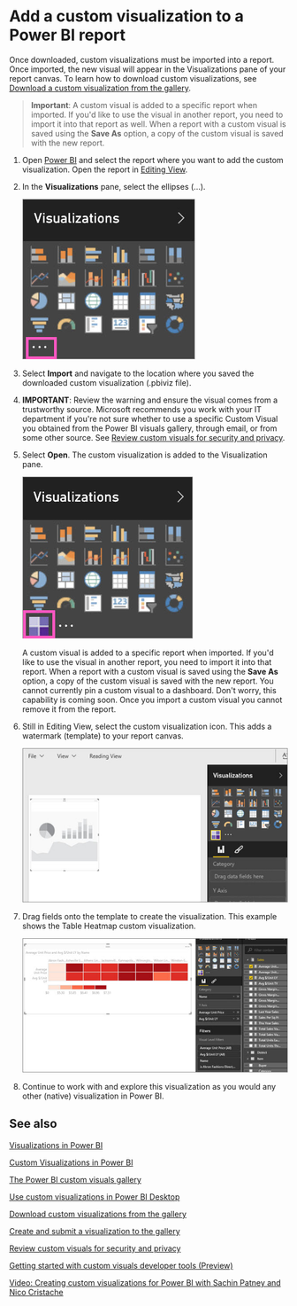 <properties
   pageTitle="Add a custom visualization to a Power BI report"
   description="Add a custom visual to a Power BI reportI"
   services="powerbi"
   documentationCenter=""
   authors="mihart"
   manager="mblythe"
   editor=""
   tags="power bi"/>

<tags
   ms.service="powerbi"
   ms.devlang="NA"
   ms.topic="article"
   ms.tgt_pltfrm="NA"
   ms.workload="powerbi"
   ms.date="11/01/2015"
   ms.author="mihart"/>
# Add a custom visualization to a Power BI report

Once downloaded, custom visualizations must be imported into a report.  Once imported, the new visual will appear in the Visualizations pane of your report canvas. To learn how to download custom visualizations, see [Download a custom visualization from the gallery](powerbi-custom-visuals-download-from-the-gallery.md).

>**Important**:
A custom visual is added to a specific report when imported. If you'd like to use the visual in another report, you need to import it into that report as well. When a report with a custom visual is saved using the **Save As** option, a copy of the custom visual is saved with the new report.

1. Open [Power BI](http://app.powerbi.com) and select the report where you want to add the custom visualization.  Open the report in [Editing View](powerbi-service-interact-with-a-report-in-editing-view.md).

2. In the **Visualizations** pane, select the ellipses (...).

    ![](media/powerbi-custom-visuals-add-to-report/PBI_customVizEllipses.jpg)

3. Select **Import** and navigate to the location where you saved the downloaded custom visualization (.pbiviz file).

4. **IMPORTANT**: Review the warning and ensure the visual comes from a trustworthy source. Microsoft recommends you work with your IT department if you're not sure whether to use a specific Custom Visual you obtained from the Power BI visuals gallery, through email, or from some other source. See [Review custom visuals for security and privacy](powerbi-custom-visuals-review-for-security-and-privacy.md).

5. Select **Open**. The custom visualization is added to the Visualization pane.

    ![](media/powerbi-custom-visuals-add-to-report/PBI_customVizAddedIcon.jpg)

    A custom visual is added to a specific report when imported. If you'd like to use the visual in another report, you need to import it into that report. When a report with a custom visual is saved using the **Save As** option, a copy of the custom visual is saved with the new report. You cannot currently pin a custom visual to a dashboard. Don't worry, this capability is coming soon. Once you import a custom visual you cannot remove it from the report.

6. Still in Editing View, select the custom visualization icon.  This adds a watermark (template) to your report canvas.

    ![](media/powerbi-custom-visuals-add-to-report/PBI_template.jpg)

7. Drag fields onto the template to create the visualization.  This example shows the Table Heatmap custom visualization.

    ![](media/powerbi-custom-visuals-add-to-report/PBI_customVizAdded.jpg)

8. Continue to work with and explore this visualization as you would any other (native) visualization in Power BI.

## See also

[Visualizations in Power BI](powerbi-service-visualizations-for-reports.md)

[Custom Visualizations in Power BI](powerbi-custom-visuals.md)

[The Power BI custom visuals gallery](https://app.powerbi.com/visuals)

[Use custom visualizations in Power BI Desktop](powerbi-custom-visuals-use.md)

[Download custom visualizations from the gallery](powerbi-custom-visuals-download-from-the-gallery.md)

[Create and submit a visualization to the gallery](powerbi-custom-visuals-create-for-the-gallery.md)

[Review custom visuals for security and privacy](powerbi-custom-visuals-review-for-security-and-privacy.md)

[Getting started with custom visuals developer tools (Preview)](powerbi-custom-visuals-getting-started-with-developer-tools.md)

[Video: Creating custom visualizations for Power BI with Sachin Patney and Nico Cristache](https://www.youtube.com/watch?v=kULc2VbwjCc)
